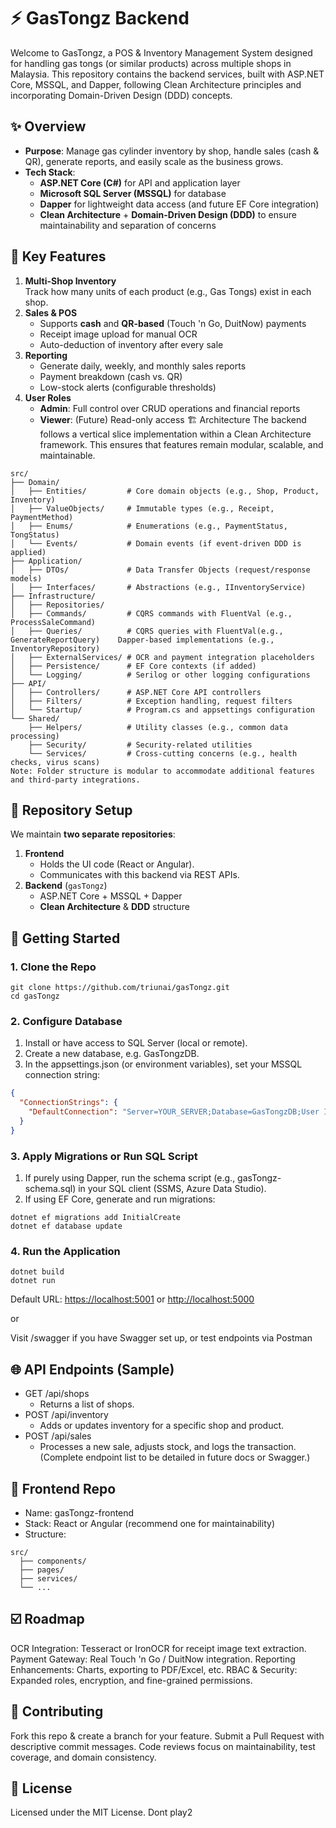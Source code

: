 # ⚡️ GasTongz Backend



Welcome to GasTongz, a POS & Inventory Management System designed for handling gas tongs (or similar products) across multiple shops in Malaysia. This repository contains the backend services, built with ASP.NET Core, MSSQL, and Dapper, following Clean Architecture principles and incorporating Domain-Driven Design (DDD) concepts.

  

## ✨ Overview



- **Purpose**: Manage gas cylinder inventory by shop, handle sales (cash & QR), generate reports, and easily scale as the business grows.
- **Tech Stack**:
    - **ASP.NET Core (C#)** for API and application layer
    - **Microsoft SQL Server (MSSQL)** for database
    - **Dapper** for lightweight data access (and future EF Core integration)
    - **Clean Architecture** + **Domain-Driven Design (DDD)** to ensure maintainability and separation of concerns

  

## 🚀 Key Features



1. **Multi-Shop Inventory**  
    Track how many units of each product (e.g., Gas Tongs) exist in each shop.
2. **Sales & POS**
    - Supports **cash** and **QR-based** (Touch 'n Go, DuitNow) payments
    - Receipt image upload for manual OCR
    - Auto-deduction of inventory after every sale
3. **Reporting**
    - Generate daily, weekly, and monthly sales reports
    - Payment breakdown (cash vs. QR)
    - Low-stock alerts (configurable thresholds)
4. **User Roles**
    - **Admin**: Full control over CRUD operations and financial reports
    - **Viewer**: (Future) Read-only access 🏗️ Architecture The backend follows a vertical slice implementation within a Clean Architecture framework. This ensures that features remain modular, scalable, and maintainable.

```shell
src/
├── Domain/
│   ├── Entities/         # Core domain objects (e.g., Shop, Product, Inventory)
│   ├── ValueObjects/     # Immutable types (e.g., Receipt, PaymentMethod)
│   ├── Enums/            # Enumerations (e.g., PaymentStatus, TongStatus)
│   └── Events/           # Domain events (if event-driven DDD is applied)
├── Application/
│   ├── DTOs/             # Data Transfer Objects (request/response models)
│   ├── Interfaces/       # Abstractions (e.g., IInventoryService)
├── Infrastructure/
│   ├── Repositories/
│   ├── Commands/         # CQRS commands with FluentVal (e.g., ProcessSaleCommand)
│   ├── Queries/          # CQRS queries with FluentVal(e.g., GenerateReportQuery)    Dapper-based implementations (e.g.,         InventoryRepository)
│   ├── ExternalServices/ # OCR and payment integration placeholders
│   ├── Persistence/      # EF Core contexts (if added)
│   └── Logging/          # Serilog or other logging configurations
├── API/
│   ├── Controllers/      # ASP.NET Core API controllers
│   ├── Filters/          # Exception handling, request filters
│   └── Startup/          # Program.cs and appsettings configuration
└── Shared/
    ├── Helpers/          # Utility classes (e.g., common data processing)
    ├── Security/         # Security-related utilities
    └── Services/         # Cross-cutting concerns (e.g., health checks, virus scans)
Note: Folder structure is modular to accommodate additional features and third-party integrations.

```

  

## 📂 Repository Setup


We maintain **two separate repositories**:

1. **Frontend**
    - Holds the UI code (React or Angular).
    - Communicates with this backend via REST APIs.
2. **Backend** (`gasTongz`)
    - ASP.NET Core + MSSQL + Dapper
    - **Clean Architecture** & **DDD** structure

  

## 📝 Getting Started



### 1. Clone the Repo



```shell
git clone https://github.com/triunai/gasTongz.git
cd gasTongz
```

### 2. Configure Database



1. Install or have access to SQL Server (local or remote).
2. Create a new database, e.g. GasTongzDB.
3. In the appsettings.json (or environment variables), set your MSSQL connection string:

```json
{
  "ConnectionStrings": {
    "DefaultConnection": "Server=YOUR_SERVER;Database=GasTongzDB;User Id=sa;Password=YOUR_SECRET;"
  }
}

```

### 3. Apply Migrations or Run SQL Script



1. If purely using Dapper, run the schema script (e.g., gasTongz-schema.sql) in your SQL client (SSMS, Azure Data Studio).
2. If using EF Core, generate and run migrations:

```shell
dotnet ef migrations add InitialCreate
dotnet ef database update
```

### 4. Run the Application



```shell
dotnet build
dotnet run
```

Default URL: [https://localhost:5001](https://localhost:5001/) or [http://localhost:5000](http://localhost:5000/)

or

Visit /swagger if you have Swagger set up, or test endpoints via Postman

  

## 🌐 API Endpoints (Sample)



- GET /api/shops
    - Returns a list of shops.
- POST /api/inventory
    - Adds or updates inventory for a specific shop and product.
- POST /api/sales
    - Processes a new sale, adjusts stock, and logs the transaction. (Complete endpoint list to be detailed in future docs or Swagger.)

  

## 🎨 Frontend Repo



- Name: gasTongz-frontend
- Stack: React or Angular (recommend one for maintainability)
- Structure:

```shell
src/
  ├── components/
  ├── pages/
  ├── services/
  └── ...
```

  

## ☑️ Roadmap



OCR Integration: Tesseract or IronOCR for receipt image text extraction. Payment Gateway: Real Touch 'n Go / DuitNow integration. Reporting Enhancements: Charts, exporting to PDF/Excel, etc. RBAC & Security: Expanded roles, encryption, and fine-grained permissions.  

## 🤝 Contributing



Fork this repo & create a branch for your feature. Submit a Pull Request with descriptive commit messages. Code reviews focus on maintainability, test coverage, and domain consistency.  

## 📄 License



Licensed under the MIT License. Dont play2
